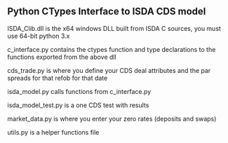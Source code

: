 ## Python CTypes Interface to ISDA CDS model

ISDA_Clib.dll is the x64 windows DLL built from ISDA C sources, you must use 64-bit python 3.x

c_interface.py contains the ctypes function and type declarations to the functions exported from the above dll

cds_trade.py is where you define your CDS deal attributes and the par spreads for that refob for that date

isda_model.py calls functions from c_interface.py

isda_model_test.py is a one CDS test with results

market_data.py is where you enter your zero rates (deposits and swaps)

utils.py is a helper functions file



